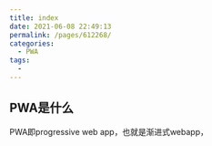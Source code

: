 ```yaml
---
title: index
date: 2021-06-08 22:49:13
permalink: /pages/612268/
categories:
  - PWA
tags:
  - 
---
```

## PWA是什么
PWA即progressive web app，也就是渐进式webapp，